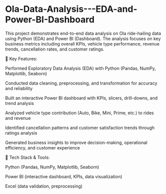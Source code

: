 # Ola-Data-Analysis---EDA-and-Power-BI-Dashboard
This project demonstrates end-to-end data analysis on Ola ride-hailing data using Python (EDA) and Power BI (Dashboard). The analysis focuses on key business metrics including overall KPIs, vehicle type performance, revenue trends, cancellation rates, and customer ratings.

🔹 Key Features:

Performed Exploratory Data Analysis (EDA) with Python (Pandas, NumPy, Matplotlib, Seaborn)

Conducted data cleaning, preprocessing, and transformation for accuracy and reliability

Built an interactive Power BI dashboard with KPIs, slicers, drill-downs, and trend analysis

Analyzed vehicle type contribution (Auto, Bike, Mini, Prime, etc.) to rides and revenue

Identified cancellation patterns and customer satisfaction trends through ratings analysis

Generated business insights to improve decision-making, operational efficiency, and customer experience

🔹 Tech Stack & Tools:

Python (Pandas, NumPy, Matplotlib, Seaborn)

Power BI (interactive dashboard, KPIs, data visualization)

Excel (data validation, preprocessing)
